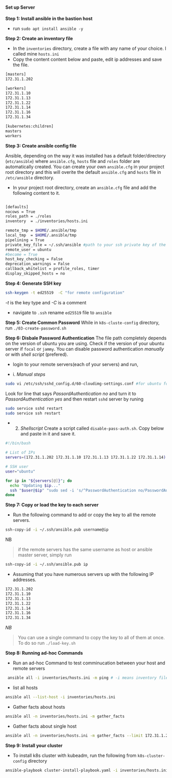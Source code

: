  
 #### Set up Server

**Step 1: Install  ansible in the bastion host**

- run `sudo apt install ansible -y`


**Step 2: Create an inventory file**

- In the `inventories` directory, create a file with any name of your choice. I called mine `hosts.ini`
-  Copy the content content below and paste, edit ip addresses and save the file.

```bash
[masters]
172.31.1.202

[workers]
172.31.1.10 
172.31.1.13 
172.31.1.22 
172.31.1.14 
172.31.1.16
172.31.1.34

[kubernetes:children]
masters
workers
```
**Step 3: Create ansible config file**

Ansible, depending on the way it was installed has a default folder/directory (`etc/ansible`) where `ansible.cfg`, `hosts` file and `roles` folder are automatically created. You can create your own `ansible.cfg` in your project root directory and this will overite the default `ansible.cfg` and `hosts` file in `/etc/ansible` directory. 

- In your project root directory, create an `ansible.cfg` file and add the following content to it.

```bash

[defaults]
nocows = True
roles_path = ./roles
inventory  = ./inventories/hosts.ini

remote_tmp = $HOME/.ansible/tmp
local_tmp  = $HOME/.ansible/tmp
pipelining = True
private_key_file = ~/.ssh/ansible #path to your ssh private key of the public key you copied earlier to remote servers. NB `ansible` is name of my private key
remote_user = ubuntu
#become = True
host_key_checking = False
deprecation_warnings = False
callback_whitelist = profile_roles, timer
display_skipped_hosts = no
```
 **Step 4: Generate SSH key**

```bash
ssh-keygen -t ed25519  -C "for remote configuration"
```
*-t* is the key type and *-C* is a comment
- navigate to `.ssh` rename `ed25519` file to `ansible`

**Step 5: Create Common Password**
While in `k8s-cluste-config` directory, run `./03-create-password.sh`

**Step 6: Disbale Password Authentication**
The file path completely depends on the version of ubuntu you are using. Check if the version of your ubuntu server if `focal` or `jammy`.  You can disable password authentication *manually* or with *shell script* (prefered). 
- login to your remote servers(each of your servers) and run,

-  i. *Manual steps*
``` bash
sudo vi /etc/ssh/sshd_config.d/60-cloudimg-settings.conf #for ubuntu focal 24
```
 Look for line that says *PassordAuthentication no* and turn it to *PassordAuthentication yes* and then restart `sshd` server by runing

```bash
sudo service sshd restart
sudo service ssh restart
```

- 2. *Shellscript*
Create a script called `disable-pass-auth.sh`. Copy below and paste in it and save it.
```bash
#!/bin/bash

# List of IPs
servers=(172.31.1.202 172.31.1.10 172.31.1.13 172.31.1.22 172.31.1.14)

# SSH user
user="ubuntu"

for ip in "${servers[@]}"; do
  echo "Updating $ip..."
  ssh "$user@$ip" "sudo sed -i 's/^PasswordAuthentication no/PasswordAuthentication yes/' /etc/ssh/ssh_config.d/60-cloudimg-settings.conf && sudo systemctl restart ssh"
done
```

**Step 7:  Copy or load the key to each server**

- Run the following command to add or copy the key to all the remote servers.

```bash
ssh-copy-id -i ~/.ssh/ansible.pub username@ip
```
NB
> if the remote servers has the same username as host or ansible master server, simply run

```bash
ssh-copy-id -i ~/.ssh/ansible.pub ip
```
- Assuming that you have numerous servers up with the following IP addresses.
```bash
172.31.1.202 
172.31.1.10 
172.31.1.13 
172.31.1.22 
172.31.1.14 
172.31.1.16
172.31.1.34
```
*NB*
> You can use a single command to copy the key to all of them at once. To do so run `./load-key.sh`

**Step 8: Running ad-hoc Commands**
- Run an ad-hoc Command to test comminucation between your host and remote servers

```bash
 ansible all -i inventories/hosts.ini -m ping # -i means inventory file, -m means module
```
- list all hosts

```bash
ansible all --list-host -i inventories/hosts.ini
```
- Gather facts about hosts

```bash
ansible all -n inventories/hosts.ini -m gather_facts
```
- Gather facts about single host 

```bash
ansible all -n inventories/hosts.ini -m gather_facts --limit 172.31.1.202 #maybe control plane
```
**Step 9: Install your cluster**
- To install k8s cluster with kubeadm, run the following from `k8s-cluster-config` directory

```bash
ansible-playbook cluster-install-playbook.yaml -i inventories/hosts.ini
```